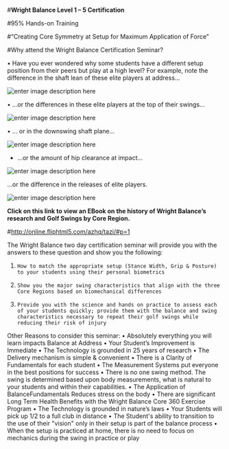 


#**Wright Balance Level 1 – 5 Certification**  

#95% Hands-on Training

#“Creating Core Symmetry at Setup for Maximum Application of Force”

#Why attend the Wright Balance Certification Seminar?  

•	Have you ever wondered why some students have a different setup position from their peers but play at a high level?  For example, note the difference in the shaft lean of these elite players at address...

![enter image description here](http://i.imgur.com/MdYVmKf.jpg)


•	...or the differences in these elite players at the top of their swings...

![enter image description here](http://i.imgur.com/qa22rAC.jpg)

•	... or in the downswing shaft plane...

![enter image description here](http://i.imgur.com/872UINZ.jpg) 

   - ...or the amount of hip clearance at impact...

![enter image description here](http://i.imgur.com/sqNEgUj.jpg)

...or the difference in the releases of elite players.

![enter image description here](http://i.imgur.com/mUlE6xk.jpg) 

**Click on this link to view an EBook on the history of Wright Balance’s research and Golf Swings by Core Region.**  

#http://online.fliphtml5.com/azhq/tazi/#p=1 
 
 
The Wright Balance two day certification seminar will provide you with the answers to these question and show you the following:

1.     How to match the appropriate setup (Stance Width, Grip & Posture) to your students using their personal biometrics  
2.     Show you the major swing characteristics that align with the three Core Regions based on biomechanical differences  
3.     Provide you with the science and hands on practice to assess each of your students quickly; provide them with the balance and swing characteristics necessary to repeat their golf swings while reducing their risk of injury 

 
Other Reasons to consider this seminar:
•	Absolutely everything you will learn impacts Balance at Address
•	Your Student’s Improvement is Immediate 
•	The Technology is grounded in 25 years of research 
•	The Delivery mechanism is simple & convenient 
•	There is a Clarity of Fundamentals for each student 
•	The Measurement Systems put everyone in the best positions for success 
•	There is no one swing method. The swing is determined based upon body measurements, what is natural to your students and within their capabilities.
•	The Application of BalanceFundamentals Reduces stress on the body 
•	There are significant Long Term Health Benefits with the Wright Balance Core 360 Exercise Program 
•	The Technology is grounded in nature’s laws 
•	Your Students will pick up 1/2 to a full club in distance 
•	The Student's ability to transition to the use of their "vision" only in their setup is part of the balance process 
•	When the setup is practiced at home, there is no need to focus on mechanics during the swing in practice or play 
<!--stackedit_data:
eyJoaXN0b3J5IjpbLTE3MTcyNjI3MDNdfQ==
-->